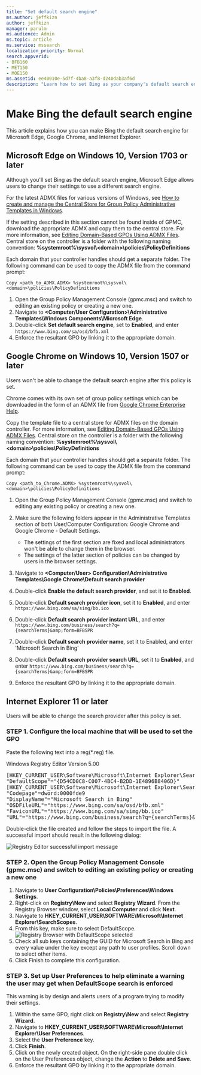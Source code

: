 ```yaml
---
title: "Set default search engine"
ms.author: jeffkizn
author: jeffkizn
manager: parulm
ms.audience: Admin
ms.topic: article
ms.service: mssearch
localization_priority: Normal
search.appverid:
- BFB160
- MET150
- MOE150
ms.assetid: ee40010e-5d7f-4ba8-a3f8-d240dab3af6d
description: "Learn how to set Bing as your company's default search engine using Microsoft Search."
---
```


# Make Bing the default search engine
  
This article explains how you can make Bing the default search engine for Microsoft Edge, Google Chrome, and Internet Explorer. 
  
## Microsoft Edge on Windows 10, Version 1703 or later

Although you'll set Bing as the default search engine, Microsoft Edge allows users to change their settings to use a different search engine.
  
For the latest ADMX files for various versions of Windows, see [How to create and manage the Central Store for Group Policy Administrative Templates in Windows](https://support.microsoft.com/help/3087759/how-to-create-and-manage-the-central-store-for-group-policy-administra).
  
If the setting described in this section cannot be found inside of GPMC, download the appropriate ADMX and copy them to the central store. For more information, see [Editing Domain-Based GPOs Using ADMX Files](https://docs.microsoft.com/previous-versions/windows/it-pro/windows-vista/cc748955%28v%3dws.10%29). Central store on the controller is a folder with the following naming convention:
 **%systemroot%\sysvol\\<domain\>\policies\PolicyDefinitions**
  
Each domain that your controller handles should get a separate folder. The following command can be used to copy the ADMX file from the command prompt:
  
 `Copy <path_to_ADMX.ADMX> %systemroot%\sysvol\<domain>\policies\PolicyDefinitions`
  
1. Open the Group Policy Management Console (gpmc.msc) and switch to editing an existing policy or creating a new one.
2. Navigate to **&lt;Computer/User Configuration&gt;\Administrative Templates\Windows Components\Microsoft Edge**.
3. Double-click **Set default search engine**, set to **Enabled**, and enter `https://www.bing.com/sa/osd/bfb.xml`
4. Enforce the resultant GPO by linking it to the appropriate domain.


## Google Chrome on Windows 10, Version 1507 or later

Users won't be able to change the default search engine after this policy is set.
  
Chrome comes with its own set of group policy settings which can be downloaded in the form of an ADMX file from [Google Chrome Enterprise Help](https://support.google.com/chrome/a/answer/187202).
  
Copy the template file to a central store for ADMX files on the domain controller. For more information, see [Editing Domain-Based GPOs Using ADMX Files](https://docs.microsoft.com/previous-versions/windows/it-pro/windows-vista/cc748955%28v%3dws.10%29). Central store on the controller is a folder with the following naming convention:
 **%systemroot%\sysvol\\<domain\>\policies\PolicyDefinitions**
  
Each domain that your controller handles should get a separate folder. The following command can be used to copy the ADMX file from the command prompt:
  
 `Copy <path_to_Chrome.ADMX> %systemroot%\sysvol\<domain>\policies\PolicyDefinitions`
  
1. Open the Group Policy Management Console (gpmc.msc) and switch to editing any existing policy or creating a new one.
2. Make sure the following folders appear in the Administrative Templates section of both User/Computer Configuration: Google Chrome and Google Chrome - Default Settings.

    - The settings of the first section are fixed and local administrators won't be able to change them in the browser.
    - The settings of the latter section of policies can be changed by users in the browser settings.

3. Navigate to **\<Computer/User\> Configuration\Administrative Templates\Google Chrome\Default search provider**
4. Double-click **Enable the default search provider**, and set it to **Enabled**.
5. Double-click **Default search provider icon**, set it to **Enabled**, and enter `https://www.bing.com/sa/simg/bb.ico`
6. Double-click **Default search provider instant URL**, and enter `https://www.bing.com/business/search?q={searchTerms}&amp;form=BFBSPR`
7. Double-click **Default search provider name**, set it to Enabled, and enter 'Microsoft Search in Bing'
8. Double-click **Default search provider search URL**, set it to **Enabled**, and enter `https://www.bing.com/business/search?q={searchTerms}&amp;form=BFBSPR`
9. Enforce the resultant GPO by linking it to the appropriate domain.

## Internet Explorer 11 or later

Users will be able to change the search provider after this policy is set.
  
### STEP 1. Configure the local machine that will be used to set the GPO

Paste the following text into a reg(\*.reg) file.
  
Windows Registry Editor Version 5.00
  
<pre>[HKEY_CURRENT_USER\Software\Microsoft\Internet Explorer\SearchScopes]
"DefaultScope"="{D54CD0C8-C007-4BC4-B2DD-1E4896B8406D}"
[HKEY_CURRENT_USER\Software\Microsoft\Internet Explorer\SearchScopes\{D54CD0C8-C007-4BC4-B2DD-1E4896B8406D}]
"Codepage"=dword:0000fde9
"DisplayName"="Microsoft Search in Bing"
"OSDFileURL"="https://www.bing.com/sa/osd/bfb.xml"
"FaviconURL"="https://www.bing.com/sa/simg/bb.ico"
"URL"="https://www.bing.com/business/search?q={searchTerms}&amp;form=BFBSPR"</pre>
  
Double-click the file created and follow the steps to import the file. A successful import should result in the following dialog:
  
![Registry Editor successful import message](media/ea3686b9-f6d7-481e-9a0d-2c96891bc501.png)
  
### STEP 2. Open the Group Policy Management Console (gpmc.msc) and switch to editing an existing policy or creating a new one

1. Navigate to **User Configuration\Policies\Preferences\Windows Settings**.
2. Right-click on **Registry\New** and select **Registry Wizard**. From the Registry Browser window, select **Local Computer** and click **Next**.
3. Navigate to **HKEY_CURRENT_USER\SOFTWARE\Microsoft\Internet Explorer\SearchScopes**.
4. From this key, make sure to select DefaultScope.
    ![Registry Browser with DefaultScope selected](media/ec5a450d-0cba-4e9c-acba-1a09e8e90bad.png)
5. Check all sub keys containing the GUID for Microsoft Search in Bing and every value under the key except any path to user profiles. Scroll down to select other items.
6. Click Finish to complete this configuration.

### STEP 3. Set up User Preferences to help eliminate a warning the user may get when DefaultScope search is enforced

This warning is by design and alerts users of a program trying to modify their settings.
  
1. Within the same GPO, right click on **Registry\New** and select **Registry Wizard**.
2. Navigate to **HKEY_CURRENT_USER\SOFTWARE\Microsoft\Internet Explorer\User Preferences**.
3. Select the **User Preference** key.
4. Click **Finish**.
5. Click on the newly created object. On the right-side pane double click on the User Preferences object, change the **Action** to **Delete and Save**.
6. Enforce the resultant GPO by linking it to the appropriate domain.
